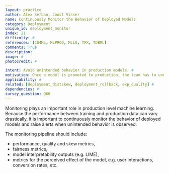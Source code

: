 ```yaml
---
layout: practice
author: Alex Serban, Joost Visser
name: Continuously Monitor the Behavior of Deployed Models
category: Deployment
unique_id: deployment_monitor
index: 21
difficulty: #
references: [CD4ML, MLPROD, MLLG, TFX, TDBML]
comments: True
description:
image: #
photocredit: #

intent: Avoid unintended behavior in production models. #
motivation: Once a model is promoted to production, the team has to understand how it performs. #
applicability: #
related: [deployment_distskew, deployment_rollback, exp_quality] #
dependencies: #
survey_question: Q60
---
```


Monitoring plays an important role in production level machine learning.
Because the performance between training and production data can vary drastically, it is important to continuously monitor the behavior of deployed models and raise alerts when unintended behavior is observed.

The monitoring pipeline should include:
- performance, quality and skew metrics,
- fairness metrics,
- model interpretability outputs (e.g. LIME),
- metrics for the perceived effect of the model, e.g. user interactions, conversion rates, etc.